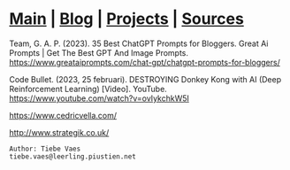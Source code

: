 # [Main](index.md)  |  [Blog](blognav.md)  | [Projects](projectnav.md) | [Sources](sources.md)

Team, G. A. P. (2023). 35 Best ChatGPT Prompts for Bloggers. Great Ai Prompts | Get The Best GPT And Image Prompts. https://www.greataiprompts.com/chat-gpt/chatgpt-prompts-for-bloggers/ 

Code Bullet. (2023, 25 februari). DESTROYING Donkey Kong with AI (Deep Reinforcement Learning) [Video]. YouTube. https://www.youtube.com/watch?v=ovIykchkW5I

https://www.cedricvella.com/

http://www.strategik.co.uk/




    Author: Tiebe Vaes
    tiebe.vaes@leerling.piustien.net